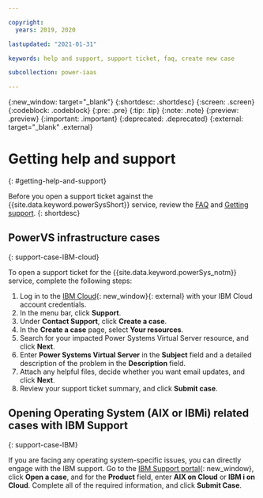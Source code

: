 ```yaml
---

copyright:
  years: 2019, 2020

lastupdated: "2021-01-31"

keywords: help and support, support ticket, faq, create new case

subcollection: power-iaas

---
```


{:new_window: target="_blank"}
{:shortdesc: .shortdesc}
{:screen: .screen}
{:codeblock: .codeblock}
{:pre: .pre}
{:tip: .tip}
{:note: .note}
{:preview: .preview}
{:important: .important}
{:deprecated: .deprecated}
{:external: target="_blank" .external}

# Getting help and support
{: #getting-help-and-support}

Before you open a support ticket against the {{site.data.keyword.powerSysShort}} service, review the [FAQ](/docs/power-iaas?topic=power-iaas-power-iaas-faqs) and [Getting support](/docs/get-support?topic=get-support-getting-customer-support).
{: shortdesc}

## PowerVS infrastructure cases
{: support-case-IBM-cloud}

To open a support ticket for the {{site.data.keyword.powerSys_notm}} service, complete the following steps:

1. Log in to the [IBM Cloud](https://cloud.ibm.com/catalog){: new_window}{: external} with your IBM Cloud account credentials.
2. In the menu bar, click **Support**.
3. Under **Contact Support**, click **Create a case**.
4. In the **Create a case** page, select **Your resources**.
5. Search for your impacted Power Systems Virtual Server resource, and click **Next**.
6. Enter **Power Systems Virtual Server** in the **Subject** field and a detailed description of the problem in the **Description** field.
7. Attach any helpful files, decide whether you want email updates, and click **Next**.
8. Review your support ticket summary, and click **Submit case**.

## Opening Operating System (AIX or IBMi) related cases with IBM Support
{: support-case-IBM}

If you are facing any operating system-specific issues, you can directly engage with the IBM support. Go to the [IBM Support portal](https://www.ibm.com/mysupport/s/?language=en_US){: new_window}, click **Open a case**, and for the **Product** field, enter **AIX on Cloud** or **IBM i on Cloud**. Complete all of the required information, and click **Submit Case**.

 
<!--   1. Choose **Compute: Power Systems Virtual Server** from the **Offering** field.

      ![Selecting the Power Systems Virtual Server service](./images/console-support-select.png "Selecting the Power Systems Virtual Server service"){: caption="Figure 2. Selecting the Power Systems Virtual Server service" caption-side="bottom"}

   1. Enter **Power Systems Virtual Server** in the **Subject** field and a detailed description of the problem.

   2. Attach any helpful files, decide whether you want email updates, and submit your support ticket.

      ![Submitting your support ticket](./images/console-support-description.png "Submitting your support ticket"){: caption="Figure 3. Submitting your support ticket" caption-side="bottom"} -->
